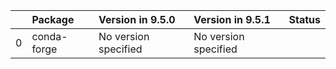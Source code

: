 <!-- markdown-link-check-disable -->

|    | Package     | Version in 9.5.0     | Version in 9.5.1     | Status   |
|---:|:------------|:---------------------|:---------------------|:---------|
|  0 | conda-forge | No version specified | No version specified |          |